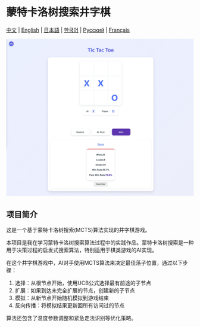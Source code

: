 # 蒙特卡洛树搜索井字棋

[中文](#中文) | [English](README.md) | [日本語](README.ja.md) | [한국어](README.ko.md) | [Русский](README.ru.md) | [Français](README.fr.md)

<picture>
  <source srcset="preview.zh-CN.jpeg" />
  <img src="preview.jpeg" alt="游戏界面预览" />
</picture>

## 项目简介

这是一个基于蒙特卡洛树搜索(MCTS)算法实现的井字棋游戏。

本项目是我在学习蒙特卡洛树搜索算法过程中的实践作品。蒙特卡洛树搜索是一种用于决策过程的启发式搜索算法，特别适用于棋类游戏的AI实现。

在这个井字棋游戏中，AI对手使用MCTS算法来决定最佳落子位置，通过以下步骤：
1. 选择：从根节点开始，使用UCB公式选择最有前途的子节点
2. 扩展：如果到达未完全扩展的节点，创建新的子节点
3. 模拟：从新节点开始随机模拟到游戏结束
4. 反向传播：将模拟结果更新回所有访问过的节点

算法还包含了温度参数调整和紧急走法识别等优化策略。 